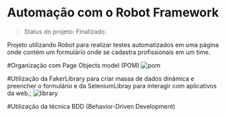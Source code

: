 # Automação com o Robot Framework

> Status do projeto: Finalizado.


Projeto utilizando Robot para realizar testes automatizados em uma página onde contém um formulário onde se cadastra profissionais em um time.


#Organização com Page Objects model (POM)
![pom](https://github.com/gabrielaanselmo/curso_robot_framework_automa-o/assets/112910372/6f88824f-da7f-47c8-b7af-a6d9cbb5d6a4)

#Utilização da FakerLibrary para criar massa de dados dinâmica e preencher o formulário e da SeleniumLibray para interagir com aplicativos da web.;
![library](https://github.com/gabrielaanselmo/curso_robot_framework_automa-o/assets/112910372/dd3d3fd4-2a5f-4890-90d4-81d222a56742)

#Utilização da técnica BDD (Behavior-Driven Development)
